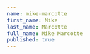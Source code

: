 ```yaml
---
name: mike-marcotte
first_name: Mike
last_name: Marcotte
full_name: Mike Marcotte
published: true
---
```

